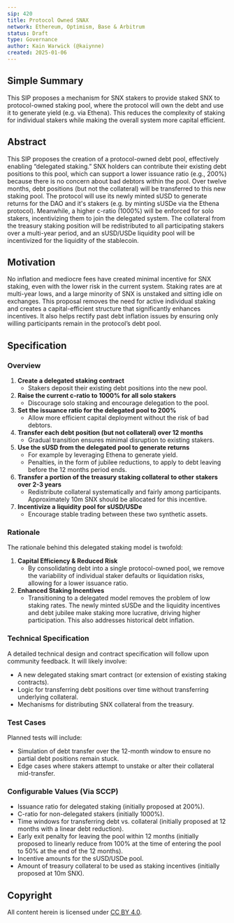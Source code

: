 ```yaml
---
sip: 420
title: Protocol Owned SNAX
network: Ethereum, Optimism, Base & Arbitrum
status: Draft
type: Governance
author: Kain Warwick (@kaiynne)
created: 2025-01-06
---
```


<!--You can leave these HTML comments in your merged SIP and delete the visible duplicate text guides, they will not appear and may be helpful to refer to if you edit it again. This is the suggested template for new SIPs. Note that an SIP number will be assigned by an editor. When opening a pull request to submit your SIP, please use an abbreviated title in the filename, `sip-draft_title_abbrev.md`. The title should be 44 characters or less.-->

## Simple Summary

<!--"If you can't explain it simply, you don't understand it well enough." Simply describe the outcome the proposed change intends to achieve. This should be non-technical and accessible to a casual community member.-->

This SIP proposes a mechanism for SNX stakers to provide staked SNX to protocol-owned staking pool, where the protocol will own the debt and use it to generate yield (e.g. via Ethena). This reduces the complexity of staking for individual stakers while making the overall system more capital efficient.

## Abstract

<!--A short (~200 word) description of the proposed change, the abstract should clearly describe the proposed change. This is what *will* be done if the SIP is implemented, not *why* it should be done or *how* it will be done.-->

This SIP proposes the creation of a protocol-owned debt pool, effectively enabling “delegated staking.” SNX holders can contribute their existing debt positions to this pool, which can support a lower issuance ratio (e.g., 200%) because there is no concern about bad debtors within the pool. Over twelve months, debt positions (but not the collateral) will be transferred to this new staking pool. The protocol will use its newly minted sUSD to generate returns for the DAO and it's stakers (e.g. by minting sUSDe via the Ethena protocol). Meanwhile, a higher c-ratio (1000%) will be enforced for solo stakers, incentivizing them to join the delegated system. The collateral from the treasury staking position will be redistributed to all participating stakers over a multi-year period, and an sUSD/USDe liquidity pool will be incentivized for the liquidity of the stablecoin.

## Motivation

<!--This is the problem statement. This is the *why* of the SIP. It should clearly explain *why* the current state of the protocol is inadequate.-->

No inflation and mediocre fees have created minimal incentive for SNX staking, even with the lower risk in the current system. Staking rates are at multi-year lows, and a large minority of SNX is unstaked and sitting idle on exchanges. This proposal removes the need for active individual staking and creates a capital-efficient structure that significantly enhances incentives. It also helps rectify past debt inflation issues by ensuring only willing participants remain in the protocol’s debt pool.

## Specification

<!--There are five sections in the Specification:
1. Overview
2. Rationale
3. Technical Specification
4. Test Cases
5. Configurable Values (Via SCCP)
-->

### Overview

<!--This is a high level overview of how the SIP will solve the problem.-->

1. **Create a delegated staking contract**  
   - Stakers deposit their existing debt positions into the new pool.
2. **Raise the current c-ratio to 1000% for all solo stakers**  
   - Discourage solo staking and encourage delegation to the pool.
3. **Set the issuance ratio for the delegated pool to 200%**  
   - Allow more efficient capital deployment without the risk of bad debtors.
4. **Transfer each debt position (but not collateral) over 12 months**  
   - Gradual transition ensures minimal disruption to existing stakers.
5. **Use the sUSD from the delegated pool to generate returns**  
   - For example by leveraging Ethena to generate yield.
   - Penalties, in the form of jubilee reductions, to apply to debt leaving before the 12 months period ends.
6. **Transfer a portion of the treasury staking collateral to other stakers over 2-3 years**  
   - Redistribute collateral systematically and fairly among participants. Approximately 10m SNX should be allocated for this incentive.
7. **Incentivize a liquidity pool for sUSD/USDe**  
   - Encourage stable trading between these two synthetic assets.

### Rationale

<!--This is where you explain the reasoning behind how you propose to solve the problem.-->

The rationale behind this delegated staking model is twofold:  
1. **Capital Efficiency & Reduced Risk**  
   - By consolidating debt into a single protocol-owned pool, we remove the variability of individual staker defaults or liquidation risks, allowing for a lower issuance ratio.  
2. **Enhanced Staking Incentives**  
   - Transitioning to a delegated model removes the problem of low staking rates. The newly minted sUSDe and the liquidity incentives and debt jubilee make staking more lucrative, driving higher participation. This also addresses historical debt inflation.

### Technical Specification

<!--The technical specification should outline the public API of the changes proposed.-->

A detailed technical design and contract specification will follow upon community feedback. It will likely involve:  
- A new delegated staking smart contract (or extension of existing staking contracts).  
- Logic for transferring debt positions over time without transferring underlying collateral.    
- Mechanisms for distributing SNX collateral from the treasury.

### Test Cases

<!--Test cases for an implementation are mandatory for SIPs but can be included with the implementation.-->

Planned tests will include:  
- Simulation of debt transfer over the 12-month window to ensure no partial debt positions remain stuck.  
- Edge cases where stakers attempt to unstake or alter their collateral mid-transfer.  

### Configurable Values (Via SCCP)

<!--Please list all values configurable via SCCP under this implementation.-->

- Issuance ratio for delegated staking (initially proposed at 200%).  
- C-ratio for non-delegated stakers (initially 1000%).  
- Time windows for transferring debt vs. collateral (initially proposed at 12 months with a linear debt reduction).
- Early exit penalty for leaving the pool within 12 months (initially proposed to linearly reduce from 100% at the time of entering the pool to 50% at the end of the 12 months).
- Incentive amounts for the sUSD/USDe pool.  
- Amount of treasury collateral to be used as staking incentives (initially proposed at 10m SNX).

## Copyright

All content herein is licensed under [CC BY 4.0](https://creativecommons.org/licenses/by/4.0/).
